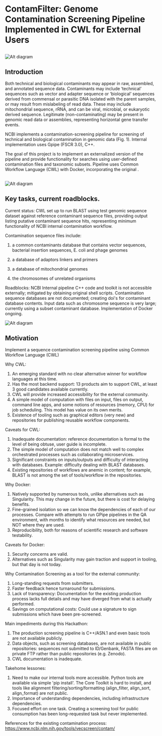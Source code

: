 # ContamFilter: Genome Contamination Screening Pipeline Implemented in CWL for External Users

## 
![Alt diagram](https://raw.githubusercontent.com/NCBI-Hackathons/ContaminationScreen/master/doc/ContamFilter_Logo.png?sanitize=true)

## Introduction 
Both technical and biological contaminants may appear in raw, assembled, and annotated sequence data.  Contaminants may include ‘technical’ sequences such as vector and adapter sequence or ‘biological’ sequences derived from commensal or parasitic DNA isolated with the parent samples, or may result from mislabeling of read data. These may include mitochondrial sequence, rRNA, and can be viral, microbial, or eukaryotic derived sequence.  Legitimate (non-contaminating) may be present in genomic read data or assemblies, representing horizontal gene transfer events.

NCBI implements a contamination-screening pipeline for screening of technical and biological contamination in genomic data  (Fig. 1).  Internal implementation uses Gpipe (FSCR 3.0), C++. 

The goal of this project is to implement an externalized version of the pipeline and provide functionality for searches using user-defined contamination files and taxonomic subsets. Pipeline uses Common Workflow Language (CWL) with Docker, incorporating the original . 

##
![Alt diagram](https://raw.githubusercontent.com/NCBI-Hackathons/ContaminationScreen/master/doc/ContamFilter_workflow.png?sanitize=true)
##
## Key tasks, current roadblocks.
Current status: 
CWL set up to run BLAST using test genomic sequence dataset against reference contaminant sequence files, providing output listing putative contaminant sequence hits, representing minimum functionality of NCBI internal contamination workflow.

Contamination sequence files include:

1. a common contaminants database that contains vector sequences, bacterial insertion sequences, E. coli and phage genomes

2. a database of adaptors linkers and primers

3. a database of mitochondrial genomes

4. the chromosomes of unrelated organisms

Roadblocks: NCBI Internal pipeline C++ code and toolkit is not accessible externally; mitigated by obtaining original shell scripts.  Contamination sequence databases are not documented; creating doi's for contaminant database contents.  Input data such as chromosome sequence is very large; currently using a subset contaminant database. Implementation of Docker ongoing.


![Alt diagram](https://raw.githubusercontent.com/NCBI-Hackathons/ContaminationScreen/master/doc/contam.svg?sanitize=true)

## Motivation
Implement a sequence contamination screening pipeline using Common Workflow Language (CWL) 

Why CWL:
1. An emerging standard with no clear alternative winner for workflow languages at this time.
2. Has the most backend support: 13 products aim to support CWL, at least 3 good candidates available currently.
3. CWL will provide increased accessibility for the external community.
4. A simple model of computation with files on input, files on output, command line apps, and some notions of resources (memory, CPU) for job scheduling. This model has value on its own merits.
5. Existence of tooling such as graphical editors (very new) and repositories for publishing reusable workflow components.

Caveats for CWL:
1. Inadequate documentation: reference documentation is formal to the level of being obtuse, user guide is incomplete.
2. The simple model of computation does not match well to complex orchestrated processes such as collaborating microservices.
3. Significant constraints on inputs/outputs and difficulty of interacting with databases. Example: difficulty dealing with BLAST databases. 
4. Existing repositories of workflows are anemic in content; for example, BLAST is not among the set of tools/workflow in the repositories.

Why Docker:
1. Natively supported by numerous tools, unlike alternatives such as Singularity. This may change in the future, but there is cost for delaying benefits.
2. Fine-grained isolation so we can know the dependencies of each of our processes. Compare with attempts to run GPipe pipelines in the QA environment, with months to identify what resources are needed, but NOT where they are used.
3. Reproducibility, both for reasons of scientific research and software testability.

Caveats for Docker:
1. Security concerns are valid.
2. Alternatives such as Singularity may gain traction and support in tooling, but that day is not today.

Why Contamination Screening as a tool for the external community:
1. Long-standing requests from submitters.
2. Faster feedback hence turnaround for submissions.
3. Lack of transparency: Documentation for the existing production process lacks full details and may have diverged from what is actually performed.
4. Savings on computational costs: Could use a signature to sign submissions which have been pre-screened.

Main impediments during this Hackathon:
1. The production screening pipeline is C++/ASN.1 and even basic tools are not available publicly.
3. Data objects, such as screening databases, are not available in public repositories: sequences not submitted to ID/Genbank, FASTA files are on private FTP rather than public repositories (e.g. Zenodo).
2. CWL documentation is inadequate.

Takehome lessones:
1. Need to make our internal tools more accessible. Python tools are available via simple 'pip install'. The Core Toolkit is hard to install, and tools like alignment filtering/sorting/formatting (align_filter, align_sort, align_format) are not public.
2. Importance of understanding dependencies, including infrastructure dependencies.
3. Focused effort on one task. Creating a screening tool for public consumption has been long-requested task but never implemented.

References for the existing contamination process:
https://www.ncbi.nlm.nih.gov/tools/vecscreen/contam/
##
